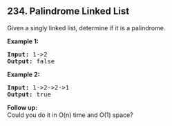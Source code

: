 ## 234. Palindrome Linked List

Given a singly linked list, determine if it is a palindrome.

**Example 1:**
<pre>
<b>Input:</b> 1->2
<b>Output:</b> false
</pre>

**Example 2:**
<pre>
<b>Input:</b> 1->2->2->1
<b>Output:</b> true
</pre>

**Follow up:**<br/>
Could you do it in O(n) time and O(1) space?
